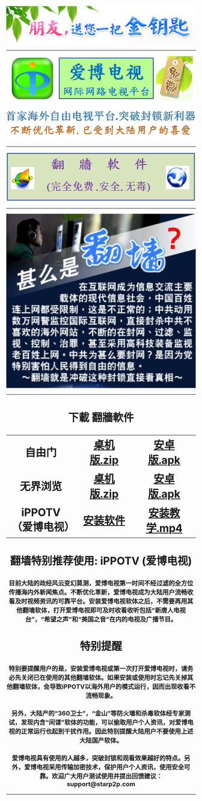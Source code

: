 <div align=center><div align=center>
<img src="images/2018-02-11_235042.jpg" width=680></p>
</div>
<hr>
<div align=center>
<img src="images/2018-02-12_204711.jpg" width=680></p>
</div>
<hr>
<div align=center>
<img src="images/2018-02-12_152004.jpg" width=680></p>
</div>
<hr>
<div align=center>
<img src="images/2018-02-11_233923.jpg" width=680></p>
</div>
<hr>
 <h1 align="center"><b>下載 翻牆軟件</b></p>

<table width = 90%>
<tr style="text-align:center">
	<td width="350">自由门</td>
	<td width="300"><a href='https://github.com/sodore/dsds/tree/master/dong/free--764p.zip?raw=true'>桌机版.zip</a></td>
	<td width="300"><a href='https://github.com/sodore/dsds/tree/master/dong/fgma--dd.apk?raw=true'>安卓版.apk</a></td>
	
</tr>
<tr style="text-align:center">
	<td>无界浏览</td>
	<td><a href='https://github.com/sodore/dsds/tree/master/dong/u1--7.04a.zip?raw=true'>桌机版.zip</a></td>
	<td><a href='https://github.com/sodore/dsds/tree/master/dong/um4.2a.apk?raw=true'>安卓版.apk</a></td>
</tr>
<tr style="text-align:center">
	<td>iPPOTV（爱博电视）</td>
	<td><a href='https://github.com/sodore/dsds/tree/master/dong/Green_iPPOTV.exe?raw=true'>安装软件</a></td>
	<td><a href='https://github.com/sodore/dsds/tree/master/video/ippotvm.mp4?raw=true'>安装教学.mp4</a></td>
</tr>
</table>
<p></p>	

<h1 align="center"><b>翻墙特别推荐使用: iPPOTV (爱博电视)</b></p>

<h3>目前大陆的政经风云变幻莫测，爱博电视第一时间不经过滤的全方位传播海内外新闻焦点。不断优化革新，爱博电视成为大陆用户流畅收看及时视频资讯的可靠平台。安装爱博电视软体之后，不需要再用其他翻墙软体，打开爱博电视即可及时收看收听包括“新唐人电视台”，“希望之声”和“美国之音”在内的电视及广播节目。</h3><p></p>
	
	
<h1 align="center"><b>特别提醒</b></p>

<h3>特别要提醒用户的是，安装爱博电视或第一次打开爱博电视时，请务必先关闭已在使用的其他翻墙软体。如果安装或使用时忘记先关掉其他翻墙软体，会导致iPPOTV以海外用户的模式运行，因而出现收看不流畅现象。 </h3><p></p>
<h3>另外，大陆产的“360卫士”，“金山”等防火墙和杀毒软体经专家测试，发现内含“间谍”软体的功能，可以偷取用户个人资讯，对爱博电视的正常运行也起到干扰作用。因此特别提醒大陆用户不要使用上述大陆国产软体。</h3><p></p>
<h3>爱博电视具有使用的人越多，突破封锁和观看效果越好的特点。另外，爱博电视采用传输加密技术，保护用户个人资讯，使用安全可靠。欢迎广大用户测试使用并提出回馈建议：support@starp2p.com  </h3><p></p>

<hr>
















